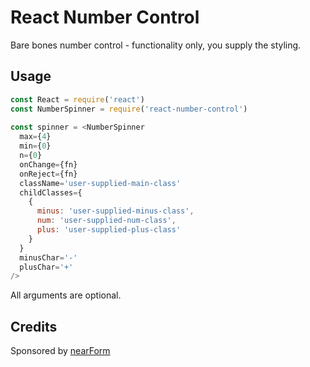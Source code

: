 # React Number Control

Bare bones number control - functionality only, you supply the styling.

## Usage

```js
const React = require('react')
const NumberSpinner = require('react-number-control')
 
const spinner = <NumberSpinner 
  max={4} 
  min={0} 
  n={0}
  onChange={fn}
  onReject={fn}
  className='user-supplied-main-class'
  childClasses={
    {
      minus: 'user-supplied-minus-class',
      num: 'user-supplied-num-class',
      plus: 'user-supplied-plus-class'
    }
  }
  minusChar='-'
  plusChar='+'
/>

```

All arguments are optional.

## Credits

Sponsored by [nearForm](http://nearform.com)


